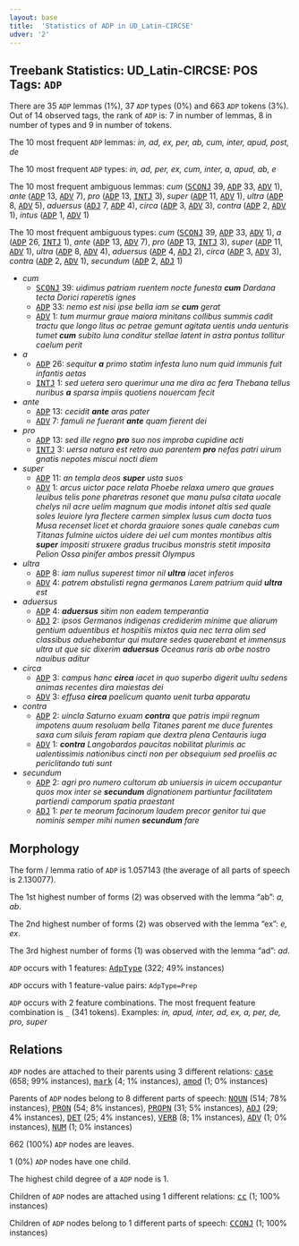 ```yaml
---
layout: base
title:  'Statistics of ADP in UD_Latin-CIRCSE'
udver: '2'
---
```


## Treebank Statistics: UD_Latin-CIRCSE: POS Tags: `ADP`

There are 35 `ADP` lemmas (1%), 37 `ADP` types (0%) and 663 `ADP` tokens (3%).
Out of 14 observed tags, the rank of `ADP` is: 7 in number of lemmas, 8 in number of types and 9 in number of tokens.

The 10 most frequent `ADP` lemmas: <em>in, ad, ex, per, ab, cum, inter, apud, post, de</em>

The 10 most frequent `ADP` types:  <em>in, ad, per, ex, cum, inter, a, apud, ab, e</em>

The 10 most frequent ambiguous lemmas: <em>cum</em> (<tt><a href="la_circse-pos-SCONJ.html">SCONJ</a></tt> 39, <tt><a href="la_circse-pos-ADP.html">ADP</a></tt> 33, <tt><a href="la_circse-pos-ADV.html">ADV</a></tt> 1), <em>ante</em> (<tt><a href="la_circse-pos-ADP.html">ADP</a></tt> 13, <tt><a href="la_circse-pos-ADV.html">ADV</a></tt> 7), <em>pro</em> (<tt><a href="la_circse-pos-ADP.html">ADP</a></tt> 13, <tt><a href="la_circse-pos-INTJ.html">INTJ</a></tt> 3), <em>super</em> (<tt><a href="la_circse-pos-ADP.html">ADP</a></tt> 11, <tt><a href="la_circse-pos-ADV.html">ADV</a></tt> 1), <em>ultra</em> (<tt><a href="la_circse-pos-ADP.html">ADP</a></tt> 8, <tt><a href="la_circse-pos-ADV.html">ADV</a></tt> 5), <em>aduersus</em> (<tt><a href="la_circse-pos-ADJ.html">ADJ</a></tt> 7, <tt><a href="la_circse-pos-ADP.html">ADP</a></tt> 4), <em>circa</em> (<tt><a href="la_circse-pos-ADP.html">ADP</a></tt> 3, <tt><a href="la_circse-pos-ADV.html">ADV</a></tt> 3), <em>contra</em> (<tt><a href="la_circse-pos-ADP.html">ADP</a></tt> 2, <tt><a href="la_circse-pos-ADV.html">ADV</a></tt> 1), <em>intus</em> (<tt><a href="la_circse-pos-ADP.html">ADP</a></tt> 1, <tt><a href="la_circse-pos-ADV.html">ADV</a></tt> 1)

The 10 most frequent ambiguous types:  <em>cum</em> (<tt><a href="la_circse-pos-SCONJ.html">SCONJ</a></tt> 39, <tt><a href="la_circse-pos-ADP.html">ADP</a></tt> 33, <tt><a href="la_circse-pos-ADV.html">ADV</a></tt> 1), <em>a</em> (<tt><a href="la_circse-pos-ADP.html">ADP</a></tt> 26, <tt><a href="la_circse-pos-INTJ.html">INTJ</a></tt> 1), <em>ante</em> (<tt><a href="la_circse-pos-ADP.html">ADP</a></tt> 13, <tt><a href="la_circse-pos-ADV.html">ADV</a></tt> 7), <em>pro</em> (<tt><a href="la_circse-pos-ADP.html">ADP</a></tt> 13, <tt><a href="la_circse-pos-INTJ.html">INTJ</a></tt> 3), <em>super</em> (<tt><a href="la_circse-pos-ADP.html">ADP</a></tt> 11, <tt><a href="la_circse-pos-ADV.html">ADV</a></tt> 1), <em>ultra</em> (<tt><a href="la_circse-pos-ADP.html">ADP</a></tt> 8, <tt><a href="la_circse-pos-ADV.html">ADV</a></tt> 4), <em>aduersus</em> (<tt><a href="la_circse-pos-ADP.html">ADP</a></tt> 4, <tt><a href="la_circse-pos-ADJ.html">ADJ</a></tt> 2), <em>circa</em> (<tt><a href="la_circse-pos-ADP.html">ADP</a></tt> 3, <tt><a href="la_circse-pos-ADV.html">ADV</a></tt> 3), <em>contra</em> (<tt><a href="la_circse-pos-ADP.html">ADP</a></tt> 2, <tt><a href="la_circse-pos-ADV.html">ADV</a></tt> 1), <em>secundum</em> (<tt><a href="la_circse-pos-ADP.html">ADP</a></tt> 2, <tt><a href="la_circse-pos-ADJ.html">ADJ</a></tt> 1)


* <em>cum</em>
  * <tt><a href="la_circse-pos-SCONJ.html">SCONJ</a></tt> 39: <em>uidimus patriam ruentem nocte funesta <b>cum</b> Dardana tecta Dorici raperetis ignes</em>
  * <tt><a href="la_circse-pos-ADP.html">ADP</a></tt> 33: <em>nemo est nisi ipse bella iam se <b>cum</b> gerat</em>
  * <tt><a href="la_circse-pos-ADV.html">ADV</a></tt> 1: <em>tum murmur graue maiora minitans collibus summis cadit tractu que longo litus ac petrae gemunt agitata uentis unda uenturis tumet <b>cum</b> subito luna conditur stellae latent in astra pontus tollitur caelum perit</em>
* <em>a</em>
  * <tt><a href="la_circse-pos-ADP.html">ADP</a></tt> 26: <em>sequitur <b>a</b> primo statim infesta Iuno num quid immunis fuit infantis aetas</em>
  * <tt><a href="la_circse-pos-INTJ.html">INTJ</a></tt> 1: <em>sed uetera sero querimur una me dira ac fera Thebana tellus nuribus <b>a</b> sparsa impiis quotiens nouercam fecit</em>
* <em>ante</em>
  * <tt><a href="la_circse-pos-ADP.html">ADP</a></tt> 13: <em>cecidit <b>ante</b> aras pater</em>
  * <tt><a href="la_circse-pos-ADV.html">ADV</a></tt> 7: <em>famuli ne fuerant <b>ante</b> quam fierent dei</em>
* <em>pro</em>
  * <tt><a href="la_circse-pos-ADP.html">ADP</a></tt> 13: <em>sed ille regno <b>pro</b> suo nos improba cupidine acti</em>
  * <tt><a href="la_circse-pos-INTJ.html">INTJ</a></tt> 3: <em>uersa natura est retro auo parentem <b>pro</b> nefas patri uirum gnatis nepotes miscui nocti diem</em>
* <em>super</em>
  * <tt><a href="la_circse-pos-ADP.html">ADP</a></tt> 11: <em>an templa deos <b>super</b> usta suos</em>
  * <tt><a href="la_circse-pos-ADV.html">ADV</a></tt> 1: <em>arcus uictor pace relata Phoebe relaxa umero que graues leuibus telis pone pharetras resonet que manu pulsa citata uocale chelys nil acre uelim magnum que modis intonet altis sed quale soles leuiore lyra flectere carmen simplex lusus cum docta tuos Musa recenset licet et chorda grauiore sones quale canebas cum Titanas fulmine uictos uidere dei uel cum montes montibus altis <b>super</b> impositi struxere gradus trucibus monstris stetit imposita Pelion Ossa pinifer ambos pressit Olympus</em>
* <em>ultra</em>
  * <tt><a href="la_circse-pos-ADP.html">ADP</a></tt> 8: <em>iam nullus superest timor nil <b>ultra</b> iacet inferos</em>
  * <tt><a href="la_circse-pos-ADV.html">ADV</a></tt> 4: <em>patrem abstulisti regna germanos Larem patrium quid <b>ultra</b> est</em>
* <em>aduersus</em>
  * <tt><a href="la_circse-pos-ADP.html">ADP</a></tt> 4: <em><b>aduersus</b> sitim non eadem temperantia</em>
  * <tt><a href="la_circse-pos-ADJ.html">ADJ</a></tt> 2: <em>ipsos Germanos indigenas crediderim minime que aliarum gentium aduentibus et hospitiis mixtos quia nec terra olim sed classibus aduehebantur qui mutare sedes quaerebant et immensus ultra ut que sic dixerim <b>aduersus</b> Oceanus raris ab orbe nostro nauibus aditur</em>
* <em>circa</em>
  * <tt><a href="la_circse-pos-ADP.html">ADP</a></tt> 3: <em>campus hanc <b>circa</b> iacet in quo superbo digerit uultu sedens animas recentes dira maiestas dei</em>
  * <tt><a href="la_circse-pos-ADV.html">ADV</a></tt> 3: <em>effusa <b>circa</b> paelicum quanto uenit turba apparatu</em>
* <em>contra</em>
  * <tt><a href="la_circse-pos-ADP.html">ADP</a></tt> 2: <em>uincla Saturno exuam <b>contra</b> que patris impii regnum impotens auum resoluam bella Titanes parent me duce furentes saxa cum siluis feram rapiam que dextra plena Centauris iuga</em>
  * <tt><a href="la_circse-pos-ADV.html">ADV</a></tt> 1: <em><b>contra</b> Langobardos paucitas nobilitat plurimis ac ualentissimis nationibus cincti non per obsequium sed proeliis ac periclitando tuti sunt</em>
* <em>secundum</em>
  * <tt><a href="la_circse-pos-ADP.html">ADP</a></tt> 2: <em>agri pro numero cultorum ab uniuersis in uicem occupantur quos mox inter se <b>secundum</b> dignationem partiuntur facilitatem partiendi camporum spatia praestant</em>
  * <tt><a href="la_circse-pos-ADJ.html">ADJ</a></tt> 1: <em>per te meorum facinorum laudem precor genitor tui que nominis semper mihi numen <b>secundum</b> fare</em>

## Morphology

The form / lemma ratio of `ADP` is 1.057143 (the average of all parts of speech is 2.130077).

The 1st highest number of forms (2) was observed with the lemma “ab”: <em>a, ab</em>.

The 2nd highest number of forms (2) was observed with the lemma “ex”: <em>e, ex</em>.

The 3rd highest number of forms (1) was observed with the lemma “ad”: <em>ad</em>.

`ADP` occurs with 1 features: <tt><a href="la_circse-feat-AdpType.html">AdpType</a></tt> (322; 49% instances)

`ADP` occurs with 1 feature-value pairs: `AdpType=Prep`

`ADP` occurs with 2 feature combinations.
The most frequent feature combination is `_` (341 tokens).
Examples: <em>in, apud, inter, ad, ex, a, per, de, pro, super</em>


## Relations

`ADP` nodes are attached to their parents using 3 different relations: <tt><a href="la_circse-dep-case.html">case</a></tt> (658; 99% instances), <tt><a href="la_circse-dep-mark.html">mark</a></tt> (4; 1% instances), <tt><a href="la_circse-dep-amod.html">amod</a></tt> (1; 0% instances)

Parents of `ADP` nodes belong to 8 different parts of speech: <tt><a href="la_circse-pos-NOUN.html">NOUN</a></tt> (514; 78% instances), <tt><a href="la_circse-pos-PRON.html">PRON</a></tt> (54; 8% instances), <tt><a href="la_circse-pos-PROPN.html">PROPN</a></tt> (31; 5% instances), <tt><a href="la_circse-pos-ADJ.html">ADJ</a></tt> (29; 4% instances), <tt><a href="la_circse-pos-DET.html">DET</a></tt> (25; 4% instances), <tt><a href="la_circse-pos-VERB.html">VERB</a></tt> (8; 1% instances), <tt><a href="la_circse-pos-ADV.html">ADV</a></tt> (1; 0% instances), <tt><a href="la_circse-pos-NUM.html">NUM</a></tt> (1; 0% instances)

662 (100%) `ADP` nodes are leaves.

1 (0%) `ADP` nodes have one child.

The highest child degree of a `ADP` node is 1.

Children of `ADP` nodes are attached using 1 different relations: <tt><a href="la_circse-dep-cc.html">cc</a></tt> (1; 100% instances)

Children of `ADP` nodes belong to 1 different parts of speech: <tt><a href="la_circse-pos-CCONJ.html">CCONJ</a></tt> (1; 100% instances)

